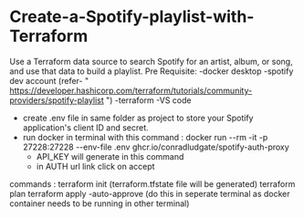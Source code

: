 # Create-a-Spotify-playlist-with-Terraform
Use a Terraform data source to search Spotify for an artist, album, or song, and use that data to build a playlist.
Pre Requisite:
-docker desktop
-spotify dev account (refer- " https://developer.hashicorp.com/terraform/tutorials/community-providers/spotify-playlist ")
-terraform
-VS code

* create .env file in same folder as project to store your Spotify application's client ID and secret.
* run docker in terminal with this command : docker run --rm -it -p 27228:27228 --env-file .env ghcr.io/conradludgate/spotify-auth-proxy
  - API_KEY will generate in this command
  - in AUTH url link click on accept

commands :
terraform init (terraform.tfstate file will be generated)
terraform plan
terraform apply -auto-approve
(do this in seperate terminal as docker container needs to be running in other terminal)
